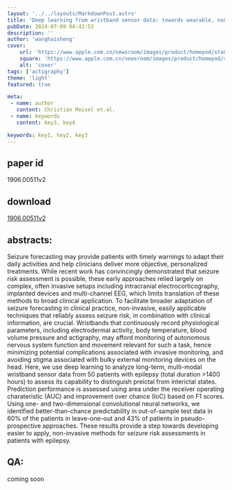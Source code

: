```yaml
---
layout: '../../layouts/MarkdownPost.astro'
title: 'Deep learning from wristband sensor data: towards wearable, non-invasive seizure forecasting'
pubDate: 2024-07-09 04:43:53
description: ''
author: 'wanghaisheng'
cover:
    url: 'https://www.apple.com.cn/newsroom/images/product/homepod/standard/Apple-HomePod-hero-230118_big.jpg.large_2x.jpg'
    square: 'https://www.apple.com.cn/newsroom/images/product/homepod/standard/Apple-HomePod-hero-230118_big.jpg.large_2x.jpg'
    alt: 'cover'
tags: ['actigraphy'] 
theme: 'light'
featured: true

meta:
 - name: author
   content: Christian Meisel et.al.
 - name: keywords
   content: key3, key4

keywords: key1, key2, key3
---
```


## paper id
1906.00511v2
## download
[1906.00511v2](http://arxiv.org/abs/1906.00511v2)
## abstracts:
Seizure forecasting may provide patients with timely warnings to adapt their daily activities and help clinicians deliver more objective, personalized treatments. While recent work has convincingly demonstrated that seizure risk assessment is possible, these early approaches relied largely on complex, often invasive setups including intracranial electrocorticography, implanted devices and multi-channel EEG, which limits translation of these methods to broad clinical application. To facilitate broader adaptation of seizure forecasting in clinical practice, non-invasive, easily applicable techniques that reliably assess seizure risk, in combination with clinical information, are crucial. Wristbands that continuously record physiological parameters, including electrodermal activity, body temperature, blood volume pressure and actigraphy, may afford monitoring of autonomous nervous system function and movement relevant for such a task, hence minimizing potential complications associated with invasive monitoring, and avoiding stigma associated with bulky external monitoring devices on the head. Here, we use deep learning to analyze long-term, multi-modal wristband sensor data from 50 patients with epilepsy (total duration $>$1400 hours) to assess its capability to distinguish preictal from interictal states. Prediction performance is assessed using area under the receiver operating charateristic (AUC) and improvement over chance (IoC) based on F1 scores. Using one- and two-dimensional convolutional neural networks, we identified better-than-chance predictability in out-of-sample test data in 60\% of the patients in leave-one-out and 43\% of patients in pseudo-prospective approaches. These results provide a step towards developing easier to apply, non-invasive methods for seizure risk assessments in patients with epilepsy.
## QA:
coming soon
